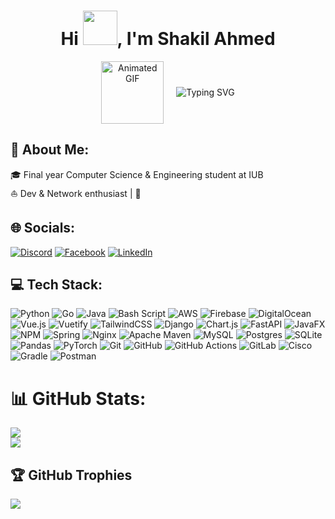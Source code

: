 <!-- Updating my readme for GitHub-->

<h1 align="center">Hi <img src="Wave.gif" height="55px" width="55px">, I'm Shakil Ahmed</h1>
<div align="center" style="display: flex; align-items: center; justify-content: center; gap: 20px;">
  
  <!-- Left Side: Animated GIF -->
  <div>
    <img src="animated.gif" height="100px" width="100px" alt="Animated GIF">
  </div>

  <!-- Right Side: Typing SVG -->
  <div>
    <img src="https://readme-typing-svg.herokuapp.com?color=E22FE4&width=380&height=45&lines=Networking-Enthusiast;Cloud-Computing+and+DevOps;Nice+To+Meet+You+..." alt="Typing SVG">
  </div>

</div>

##  💫 About Me:
🎓 Final year Computer Science & Engineering student at IUB<br>⛵ Dev & Network enthusiast | 🌱 <br>


## 🌐 Socials:
[![Discord](https://img.shields.io/badge/Discord-%237289DA.svg?logo=discord&logoColor=white)](https://discord.gg/https://discord.gg/E5vPwd5dQq) [![Facebook](https://img.shields.io/badge/Facebook-%231877F2.svg?logo=Facebook&logoColor=white)](https://facebook.com/ssahmed13) [![LinkedIn](https://img.shields.io/badge/LinkedIn-%230077B5.svg?logo=linkedin&logoColor=white)](https://linkedin.com/in/ahmedmshakil) 

## 💻 Tech Stack:
![Python](https://img.shields.io/badge/python-3670A0?style=plastic&logo=python&logoColor=ffdd54) ![Go](https://img.shields.io/badge/go-%2300ADD8.svg?style=plastic&logo=go&logoColor=white) ![Java](https://img.shields.io/badge/java-%23ED8B00.svg?style=plastic&logo=openjdk&logoColor=white) ![Bash Script](https://img.shields.io/badge/bash_script-%23121011.svg?style=plastic&logo=gnu-bash&logoColor=white) ![AWS](https://img.shields.io/badge/AWS-%23FF9900.svg?style=plastic&logo=amazon-aws&logoColor=white) ![Firebase](https://img.shields.io/badge/firebase-%23039BE5.svg?style=plastic&logo=firebase) ![DigitalOcean](https://img.shields.io/badge/DigitalOcean-%230167ff.svg?style=plastic&logo=digitalOcean&logoColor=white) ![Vue.js](https://img.shields.io/badge/vue.js-%2335495e.svg?style=plastic&logo=vuedotjs&logoColor=%234FC08D) ![Vuetify](https://img.shields.io/badge/Vuetify-1867C0?style=plastic&logo=vuetify&logoColor=AEDDFF) ![TailwindCSS](https://img.shields.io/badge/tailwindcss-%2338B2AC.svg?style=plastic&logo=tailwind-css&logoColor=white) ![Django](https://img.shields.io/badge/django-%23092E20.svg?style=plastic&logo=django&logoColor=white) ![Chart.js](https://img.shields.io/badge/chart.js-F5788D.svg?style=plastic&logo=chart.js&logoColor=white) ![FastAPI](https://img.shields.io/badge/FastAPI-005571?style=plastic&logo=fastapi) ![JavaFX](https://img.shields.io/badge/javafx-%23FF0000.svg?style=plastic&logo=javafx&logoColor=white) ![NPM](https://img.shields.io/badge/NPM-%23CB3837.svg?style=plastic&logo=npm&logoColor=white) ![Spring](https://img.shields.io/badge/spring-%236DB33F.svg?style=plastic&logo=spring&logoColor=white) ![Nginx](https://img.shields.io/badge/nginx-%23009639.svg?style=plastic&logo=nginx&logoColor=white) ![Apache Maven](https://img.shields.io/badge/Apache%20Maven-C71A36?style=plastic&logo=Apache%20Maven&logoColor=white) ![MySQL](https://img.shields.io/badge/mysql-4479A1.svg?style=plastic&logo=mysql&logoColor=white) ![Postgres](https://img.shields.io/badge/postgres-%23316192.svg?style=plastic&logo=postgresql&logoColor=white) ![SQLite](https://img.shields.io/badge/sqlite-%2307405e.svg?style=plastic&logo=sqlite&logoColor=white) ![Pandas](https://img.shields.io/badge/pandas-%23150458.svg?style=plastic&logo=pandas&logoColor=white) ![PyTorch](https://img.shields.io/badge/PyTorch-%23EE4C2C.svg?style=plastic&logo=PyTorch&logoColor=white) ![Git](https://img.shields.io/badge/git-%23F05033.svg?style=plastic&logo=git&logoColor=white) ![GitHub](https://img.shields.io/badge/github-%23121011.svg?style=plastic&logo=github&logoColor=white) ![GitHub Actions](https://img.shields.io/badge/github%20actions-%232671E5.svg?style=plastic&logo=githubactions&logoColor=white) ![GitLab](https://img.shields.io/badge/gitlab-%23181717.svg?style=plastic&logo=gitlab&logoColor=white) ![Cisco](https://img.shields.io/badge/cisco-%23049fd9.svg?style=plastic&logo=cisco&logoColor=black) ![Gradle](https://img.shields.io/badge/Gradle-02303A.svg?style=plastic&logo=Gradle&logoColor=white) ![Postman](https://img.shields.io/badge/Postman-FF6C37?style=plastic&logo=postman&logoColor=white)
# 📊 GitHub Stats:

![](https://github-readme-stats.vercel.app/api/top-langs/?username=ahmedmshakil&theme=default&hide_border=true&include_all_commits=true&count_private=false&layout=compact)<br/>
![](https://nirzak-streak-stats.vercel.app/?user=ahmedmshakil&theme=default&hide_border=true)<br/>
<!-- ![](https://github-readme-stats.vercel.app/api?username=ahmedmshakil&theme=default&hide_border=true&include_all_commits=true&count_private=false) -->

## 🏆 GitHub Trophies
![](https://github-profile-trophy.vercel.app/?username=ahmedmshakil&theme=radical&no-frame=false&no-bg=false&margin-w=4)

<!-- ### 🔝 Top Contributed Repo
![](https://github-contributor-stats.vercel.app/api?username=ahmedmshakil&limit=5&theme=tokyonight&combine_all_yearly_contributions=true)

---
[![](https://visitcount.itsvg.in/api?id=ahmedmshakil&icon=0&color=1)](https://visitcount.itsvg.in) -->

<!-- Proudly created with GPRM ( https://gprm.itsvg.in ) -->
